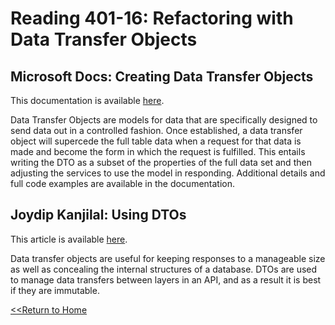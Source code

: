 # Reading 401-16: Refactoring with Data Transfer Objects

## Microsoft Docs: Creating Data Transfer Objects
This documentation is available [here](https://docs.microsoft.com/en-us/aspnet/web-api/overview/data/using-web-api-with-entity-framework/part-5).

Data Transfer Objects are models for data that are specifically designed to send data out in a controlled fashion. Once established, a data transfer object will supercede the full table data when a request for that data is made and become the form in which the request is fulfilled. This entails writing the DTO as a subset of the properties of the full data set and then adjusting the services to use the model in responding. Additional details and full code examples are available in the documentation. 

## Joydip Kanjilal: Using DTOs
This article is available [here](https://www.infoworld.com/article/3562271/how-to-use-data-transfer-objects-in-aspnet-core-31.html).

Data transfer objects are useful for keeping responses to a manageable size as well as concealing the internal structures of a database. DTOs are used to manage data transfers between layers in an API, and as a result it is best if they are immutable. 

[<<Return to Home](../README.md)